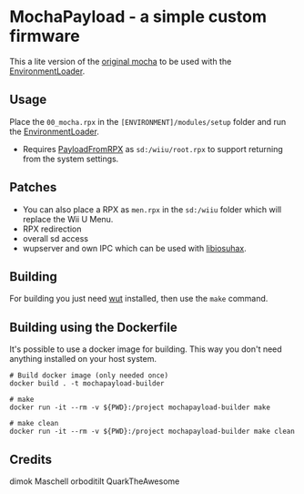 # MochaPayload - a simple custom firmware
This a lite version of the [original mocha](https://github.com/dimok789/mocha) to be used with the [EnvironmentLoader](https://github.com/wiiu-env/EnvironmentLoader).

## Usage
Place the `00_mocha.rpx` in the `[ENVIRONMENT]/modules/setup` folder and run the [EnvironmentLoader](https://github.com/wiiu-env/EnvironmentLoader).
- Requires [PayloadFromRPX](https://github.com/wiiu-env/PayloadFromRPX) as `sd:/wiiu/root.rpx` to support returning from the system settings.

## Patches
- You can also place a RPX as `men.rpx` in the `sd:/wiiu` folder which will replace the Wii U Menu.
- RPX redirection
- overall sd access
- wupserver and own IPC which can be used with [libiosuhax](https://github.com/wiiu-env/libiosuhax).

## Building

For building you just need [wut](https://github.com/devkitPro/wut/) installed, then use the `make` command.


## Building using the Dockerfile

It's possible to use a docker image for building. This way you don't need anything installed on your host system.

```
# Build docker image (only needed once)
docker build . -t mochapayload-builder

# make 
docker run -it --rm -v ${PWD}:/project mochapayload-builder make

# make clean
docker run -it --rm -v ${PWD}:/project mochapayload-builder make clean
```

## Credits
dimok
Maschell
orboditilt
QuarkTheAwesome